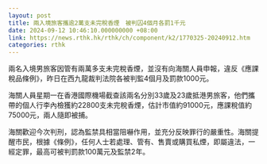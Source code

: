 ```yaml
---
layout: post
title: 兩入境旅客攜逾2萬支未完稅香煙　被判囚4個月各罰1千元
date: 2024-09-12 10:46:10.000000000 +08:00
link: https://news.rthk.hk/rthk/ch/component/k2/1770325-20240912.htm
categories: rthk
---
```


兩名入境男旅客因管有兩萬多支未完稅香煙，並沒有向海關人員申報，違反《應課稅品條例》，昨日在西九龍裁判法院各被判監4個月及罰款1000元。

海關人員星期一在香港國際機場截查該兩名分別33歲及23歲抵港男旅客，他們攜帶的個人行李內檢獲約22800支未完稅香煙，估計市值約91000元，應課稅值約75000元，兩人隨即被捕。

海關歡迎今次判刑，認為監禁具相當阻嚇作用，並充分反映罪行的嚴重性。海關提醒市民，根據《條例》，任何人士若處理、管有、售賣或購買私煙，即屬違法，一經定罪，最高可被判罰款100萬元及監禁2年。
